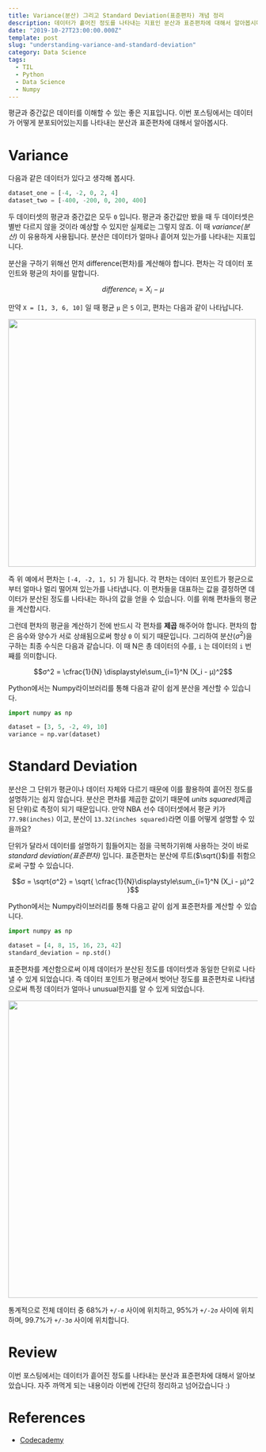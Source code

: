 ```yaml
---
title: Variance(분산) 그리고 Standard Deviation(표준편차) 개념 정리
description: 데이터가 흩어진 정도를 나타내는 지표인 분산과 표준편차에 대해서 알아봅시다
date: "2019-10-27T23:00:00.000Z"
template: post
slug: "understanding-variance-and-standard-deviation"
category: Data Science
tags:
  - TIL
  - Python
  - Data Science
  - Numpy
---
```


평균과 중간값은 데이터를 이해할 수 있는 좋은 지표입니다. 이번 포스팅에서는 데이터가 어떻게 분포되어있는지를 나타내는 분산과 표준편차에 대해서 알아봅시다.

# Variance

다음과 같은 데이터가 있다고 생각해 봅시다.

```python
dataset_one = [-4, -2, 0, 2, 4]
dataset_two = [-400, -200, 0, 200, 400]
```

두 데이터셋의 평균과 중간값은 모두 `0` 입니다. 평균과 중간값만 봤을 때 두 데이터셋은 별반 다르지 않을 것이라 예상할 수 있지만 실제로는 그렇지 않죠. 이 때 _variance(분산)_ 이 유용하게 사용됩니다. 분산은 데이터가 얼마나 흩어져 있는가를 나타내는 지표입니다.

분산을 구하기 위해선 먼저 difference(편차)를 계산해야 합니다. 편차는 각 데이터 포인트와 평균의 차이를 말합니다.

$$difference_i = X_i - µ $$

만약 `X = [1, 3, 6, 10]` 일 때 평균 `µ` 은 `5` 이고, 편차는 다음과 같이 나타납니다.

<img width="500" src="https://s3.amazonaws.com/codecademy-content/courses/statistics/variance/difference.svg" />

즉 위 예에서 편차는 `[-4, -2, 1, 5]` 가 됩니다. 각 편차는 데이터 포인트가 평균으로부터 얼마나 멀리 떨어져 있는가를 나타냅니다. 이 편차들을 대표하는 값을 결정하면 데이터가 분산된 정도를 나타내는 하나의 값을 얻을 수 있습니다. 이를 위해 편차들의 평균을 계산합시다.

그런데 편차의 평균을 계산하기 전에 반드시 각 편차를 **제곱** 해주어야 합니다. 편차의 합은 음수와 양수가 서로 상쇄됨으로써 항상 `0` 이 되기 때문입니다. 그리하여 분산($σ^2$)을 구하는 최종 수식은 다음과 같습니다. 이 때 N은 총 데이터의 수를, `i` 는 데이터의 `i` 번째를 의미합니다.

$$σ^2 = \cfrac{1}{N} \displaystyle\sum_{i=1}^N (X_i - µ)^2$$

Python에서는 Numpy라이브러리를 통해 다음과 같이 쉽게 분산을 계산할 수 있습니다.

```python
import numpy as np

dataset = [3, 5, -2, 49, 10]
variance = np.var(dataset)
```

# Standard Deviation

분산은 그 단위가 평균이나 데이터 자체와 다르기 때문에 이를 활용하여 흩어진 정도를 설명하기는 쉽지 않습니다. 분산은 편차를 제곱한 값이기 때문에 _units squared_(제곱된 단위)로 측정이 되기 때문입니다. 만약 NBA 선수 데이터셋에서 평균 키가 `77.98(inches)` 이고, 분산이 `13.32(inches squared)`라면 이를 어떻게 설명할 수 있을까요?

단위가 달라서 데이터를 설명하기 힘들어지는 점을 극복하기위해 사용하는 것이 바로 _standard deviation(표준편차)_ 입니다. 표준편차는 분산에 루트($\sqrt{}$)를 취함으로써 구할 수 있습니다.

$$σ = \sqrt{σ^2} = \sqrt{ \cfrac{1}{N}\displaystyle\sum_{i=1}^N (X_i - µ)^2 }$$

Python에서는 Numpy라이브러리를 통해 다음고 같이 쉽게 표준편차를 계산할 수 있습니다.

```python
import numpy as np

dataset = [4, 8, 15, 16, 23, 42]
standard_deviation = np.std()
```

표준편차를 계산함으로써 이제 데이터가 분산된 정도를 데이터셋과 동일한 단위로 나타낼 수 있게 되었습니다. 즉 데이터 포인트가 평균에서 벗어난 정도를 표준편차로 나타냄으로써 특정 데이터가 얼마나 unusual한지를 알 수 있게 되었습니다.

<img width="600" src="https://s3.amazonaws.com/codecademy-content/courses/statistics/variance/normal_curve.svg" />

통계적으로 전체 데이터 중 68%가 `+/-σ` 사이에 위치하고, 95%가 `+/-2σ` 사이에 위치하며, 99.7%가 `+/-3σ` 사이에 위치합니다.

# Review

이번 포스팅에서는 데이터가 흩어진 정도를 나타내는 분산과 표준편차에 대해서 알아보았습니다. 자주 까먹게 되는 내용이라 이번에 간단히 정리하고 넘어갔습니다 :)

# References

- [Codecademy](http://www.codecademy.com)
